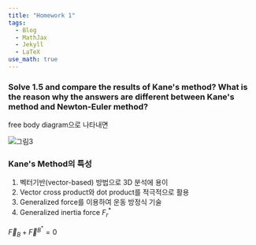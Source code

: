 ```yaml
---
title: "Homework 1"
tags:
  - Blog
  - MathJax
  - Jekyll
  - LaTeX
use_math: true
---
```

### Solve 1.5 and compare the results of Kane's method? What is the reason why the answers are different between Kane's method and Newton-Euler method?

free body diagram으로 나타내면

![그림3](https://user-images.githubusercontent.com/53217819/95018597-c0d7d580-069b-11eb-83c4-731701cc5739.png)

### Kane's Method의 특성
1. 벡터기반(vector-based) 방법으로 3D 분석에 용이
2. Vector cross product와 dot product를 적극적으로 활용
3. Generalized force를 이용하여 운동 방정식 기술
4. Generalized inertia force ${F}^{*}_{r}$

$\vec { F } _ { B } + \vec { F } ^ { B ^ { * } } = 0$

